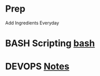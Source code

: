 # Prep
Add Ingredients Everyday  

# BASH Scripting  [bash](BashScriptingNotes.md)  

# DEVOPS [Notes](DevopsNotes.md)
